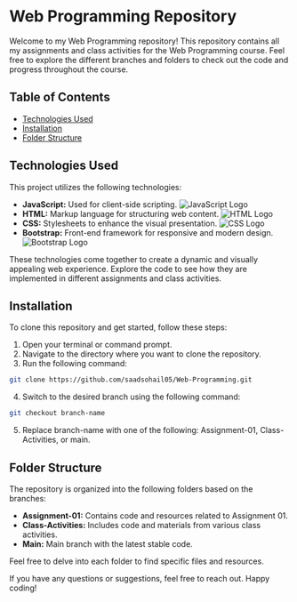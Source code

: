 # Web Programming Repository

Welcome to my Web Programming repository! This repository contains all my assignments and class activities for the Web Programming course. Feel free to explore the different branches and folders to check out the code and progress throughout the course.

## Table of Contents

- [Technologies Used](#technologies-used)
- [Installation](#installation)
- [Folder Structure](#folder-structure)

## Technologies Used

This project utilizes the following technologies:

- **JavaScript:** Used for client-side scripting.
 ![JavaScript Logo](https://img.shields.io/badge/JavaScript-F7DF1E?style=for-the-badge&logo=javascript&logoColor=black)
- **HTML:** Markup language for structuring web content. 
![HTML Logo](https://img.shields.io/badge/HTML-E34F26?style=for-the-badge&logo=html5&logoColor=white)
- **CSS:** Stylesheets to enhance the visual presentation. 
![CSS Logo](https://img.shields.io/badge/CSS-1572B6?style=for-the-badge&logo=css3&logoColor=white)
- **Bootstrap:** Front-end framework for responsive and modern design. 
![Bootstrap Logo](https://img.shields.io/badge/Bootstrap-563D7C?style=for-the-badge&logo=bootstrap&logoColor=white)

These technologies come together to create a dynamic and visually appealing web experience. Explore the code to see how they are implemented in different assignments and class activities.
## Installation

To clone this repository and get started, follow these steps:

1. Open your terminal or command prompt.
2. Navigate to the directory where you want to clone the repository.
3. Run the following command:

```bash
git clone https://github.com/saadsohail05/Web-Programming.git   

```
4. Switch to the desired branch using the following command:
```bash
git checkout branch-name 

```
5. Replace branch-name with one of the following: Assignment-01, Class-Activities, or main.

## Folder Structure

The repository is organized into the following folders based on the branches:

- **Assignment-01:** Contains code and resources related to Assignment 01.
- **Class-Activities:** Includes code and materials from various class activities.
- **Main:** Main branch with the latest stable code.

Feel free to delve into each folder to find specific files and resources.




If you have any questions or suggestions, feel free to reach out. Happy coding!
